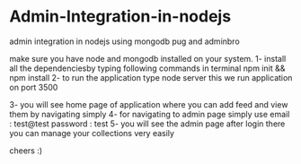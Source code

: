 # Admin-Integration-in-nodejs
admin integration in nodejs using mongodb pug and adminbro

make sure you have node and mongodb installed on your system.
  1- install all the dependenciesby typing following commands in terminal
   npm init && npm install
  2- to run the application type 
    node server
    this we run application on port 3500

  3-  you will see home page of application where you can add feed and view them by  navigating simply
  4- for navigating to admin page simply use 
   email : test@test
   password : test
  5- you will see the admin page after login there you can manage your collections very easily

cheers :)
